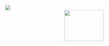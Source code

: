 <!DOCTYPE html>

<head>
  <img src="https://capsule-render.vercel.app/api?type=waving&color=auto&height=300&section=header&text=👋Hi,%20there!%20&fontSize=90&animation=fadeIn" />
<style>
  .center {
  display: block;
  margin-left: auto;
  margin-right: auto;
  width: 50%;
}
  </style>
  </head>
  <body>
  <center>
  <a><img class="center" src="https://user-images.githubusercontent.com/82765407/116031869-8d8d8000-a699-11eb-9491-291842ccfa1b.png" width="100" height="100"/>
    </center>
</body>
</html>

<!--
**suzyhwang/suzyhwang** is a ✨ _special_ ✨ repository because its `README.md` (this file) appears on your GitHub profile.

Here are some ideas to get you started:

- 🔭 I’m currently working on ...
- 🌱 I’m currently learning ...
- 👯 I’m looking to collaborate on ...
- 🤔 I’m looking for help with ...
- 💬 Ask me about ...
- 📫 How to reach me: ...
- 😄 Pronouns: ...
- ⚡ Fun fact: ...
-->
